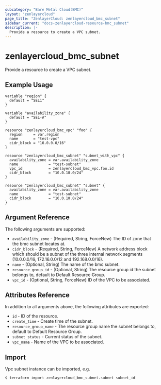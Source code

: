 ```yaml
---
subcategory: "Bare Metal Cloud(BMC)"
layout: "zenlayercloud"
page_title: "ZenlayerCloud: zenlayercloud_bmc_subnet"
sidebar_current: "docs-zenlayercloud-resource-bmc_subnet"
description: |-
  Provide a resource to create a VPC subnet.
---
```


# zenlayercloud_bmc_subnet

Provide a resource to create a VPC subnet.

## Example Usage

```hcl
variable "region" {
  default = "SEL1"
}

variable "availability_zone" {
  default = "SEL-A"
}

resource "zenlayercloud_bmc_vpc" "foo" {
  region     = var.region
  name       = "test-vpc"
  cidr_block = "10.0.0.0/16"
}

resource "zenlayercloud_bmc_subnet" "subnet_with_vpc" {
  availability_zone = var.availability_zone
  name              = "test-subnet"
  vpc_id            = zenlayercloud_bmc_vpc.foo.id
  cidr_block        = "10.0.10.0/24"
}

resource "zenlayercloud_bmc_subnet" "subnet" {
  availability_zone = var.availability_zone
  name              = "test-subnet"
  cidr_block        = "10.0.10.0/24"
}
```

## Argument Reference

The following arguments are supported:

* `availability_zone` - (Required, String, ForceNew) The ID of zone that the bmc subnet locates at.
* `cidr_block` - (Required, String, ForceNew) A network address block which should be a subnet of the three internal network segments (10.0.0.0/16, 172.16.0.0/12 and 192.168.0.0/16).
* `name` - (Optional, String) The name of the bmc subnet.
* `resource_group_id` - (Optional, String) The resource group id the subnet belongs to, default to Default Resource Group.
* `vpc_id` - (Optional, String, ForceNew) ID of the VPC to be associated.

## Attributes Reference

In addition to all arguments above, the following attributes are exported:

* `id` - ID of the resource.
* `create_time` - Create time of the subnet.
* `resource_group_name` - The resource group name the subnet belongs to, default to Default Resource Group.
* `subnet_status` - Current status of the subnet.
* `vpc_name` - Name of the VPC to be associated.


## Import

Vpc subnet instance can be imported, e.g.

```
$ terraform import zenlayercloud_bmc_subnet.subnet subnet_id
```

